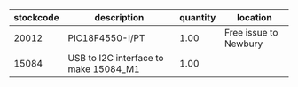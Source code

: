|stockcode|description|quantity|location|
|---------|-----------|--------|--------|
|20012|PIC18F4550-I/PT|1.00|Free issue to Newbury|
|15084|USB to I2C interface to make 15084_M1|1.00||
